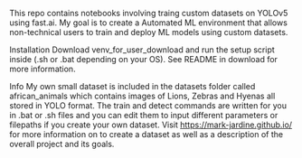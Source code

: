 This repo contains notebooks involving traing custom datasets on YOLOv5 using fast.ai.
My goal is to create a Automated ML environment that allows non-technical users to train and deploy ML models using custom datasets.


Installation
Download venv_for_user_download and run the setup script inside (.sh or .bat depending on your OS).
See README in download for more information.

Info
My own small dataset is included in the datasets folder called african_animals which contains images of Lions, Zebras and Hyenas all stored in YOLO format.
The train and detect commands are written for you in .bat or .sh files and you can edit them to input different parameters or filepaths if you create your own dataset.
Visit https://mark-jardine.github.io/ for more information on to create a dataset as well as a description of the overall project and its goals.
